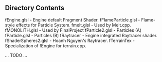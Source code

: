 Directory Contents
---

fEngine.glsl		- Engine default Fragment Shader.
fFlameParticle.glsl	- Flame-style effects for Particle System.
fmelt.glsl		- Used by Melt.cpp.
fMONOLITH.glsl		- Used by FinalProject
fParticle2.glsl		- Particles (A)
fParticle.glsl		- Particles (B)
fRaytracer		- Engine integrated Raytracer shader.
fShaderSpheres2.glsl	- Hoanh Nguyen's Raytracer.
fTerrainTex		- Specialization of fEngine for terrain.cpp.

... TODO ...